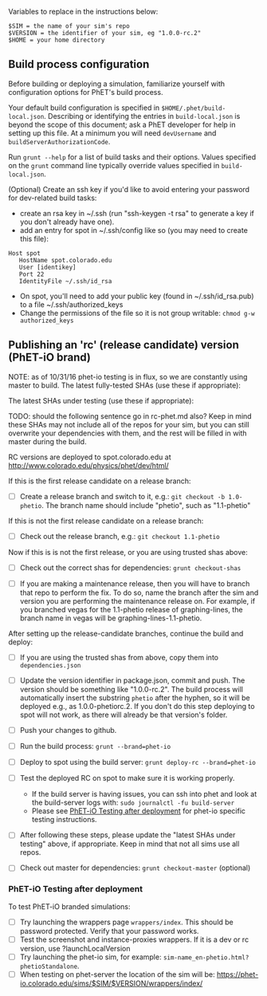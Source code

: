 Variables to replace in the instructions below:

```
$SIM = the name of your sim's repo
$VERSION = the identifier of your sim, eg "1.0.0-rc.2"
$HOME = your home directory
```


## Build process configuration

Before building or deploying a simulation, familiarize yourself with configuration options for PhET's build process.

Your default build configuration is specified in `$HOME/.phet/build-local.json`. Describing or identifying the entries in `build-local.json` is beyond the scope of this document; ask a PhET developer for help in setting up this file. At a minimum you will need `devUsername` and `buildServerAuthorizationCode`.

Run `grunt --help` for a list of build tasks and their options. Values specified on the `grunt` command line typically override values specified in `build-local.json`.

(Optional) Create an ssh key if you'd like to avoid entering your password for dev-related build tasks:

- create an rsa key in ~/.ssh (run "ssh-keygen -t rsa" to generate a key if you don't already have one).
- add an entry for spot in ~/.ssh/config like so (you may need to create this file):

```
Host spot
   HostName spot.colorado.edu
   User [identikey]
   Port 22
   IdentityFile ~/.ssh/id_rsa
```
- On spot, you'll need to add your public key (found in ~/.ssh/id_rsa.pub) to a file ~/.ssh/authorized_keys
- Change the permissions of the file so it is not group writable: `chmod g-w authorized_keys`

## Publishing an 'rc' (release candidate) version (PhET-iO brand)

NOTE: as of 10/31/16 phet-io testing is in flux, so we are constantly using master to build.
The latest fully-tested SHAs (use these if appropriate): 

The latest SHAs under testing (use these if appropriate): 

TODO: should the following sentence go in rc-phet.md also?
Keep in mind these SHAs may not include all of the repos for your sim, 
but you can still overwrite your dependencies with them, and the rest will be filled in with master during the build.

RC versions are deployed to spot.colorado.edu at http://www.colorado.edu/physics/phet/dev/html/

If this is the first release candidate on a release branch:

- [ ] Create a release branch and switch to it, e.g.: `git checkout -b 1.0-phetio`. The branch name should include "phetio", such as "1.1-phetio"

If this is not the first release candidate on a release branch:

- [ ] Check out the release branch, e.g.: `git checkout 1.1-phetio`

Now if this is is not the first release, or you are using trusted shas above:

- [ ] Check out the correct shas for dependencies: `grunt checkout-shas`

- [ ] If you are making a maintenance release, then you will have to branch that repo to perform the fix. To do so, name the branch
 after the sim and version you are performing the maintenance release on. For example, if you branched vegas for the 1.1-phetio 
 release of graphing-lines, the branch name in vegas will be graphing-lines-1.1-phetio.

After setting up the release-candidate branches, continue the build and deploy:


- [ ] If you are using the trusted shas from above, copy them into `dependencies.json`
- [ ] Update the version identifier in package.json, commit and push. The version should be something like "1.0.0-rc.2".
The build process will automatically insert the substring `phetio` after the hyphen, so it will be deployed e.g., as 1.0.0-phetiorc.2. 
If you don't do this step deploying to spot will not work, as there will already be that version's folder.
- [ ] Push your changes to github.
- [ ] Run the build process: `grunt --brand=phet-io`
- [ ] Deploy to spot using the build server: `grunt deploy-rc --brand=phet-io`
- [ ] Test the deployed RC on spot to make sure it is working properly. 
    * If the build server is having issues, you can ssh into phet and look at the build-server logs with: `sudo journalctl -fu build-server`
    * Please see [PhET-iO Testing after deployment](#phet-io-testing-after-deployment) for phet-io specific testing instructions.
- [ ] After following these steps, please update the "latest SHAs under testing" above, if appropriate.  Keep in mind
that not all sims use all repos.
- [ ] Check out master for dependencies: `grunt checkout-master` (optional)


### PhET-iO Testing after deployment

To test PhET-iO branded simulations:
- [ ] Try launching the wrappers page `wrappers/index`.  This should be password protected.  Verify that your password works.
- [ ] Test the screenshot and instance-proxies wrappers.  If it is a dev or rc version, use ?launchLocalVersion
- [ ] Try launching the phet-io sim, for example: `sim-name_en-phetio.html?phetioStandalone`.
- [ ] When testing on phet-server the location of the sim will be: https://phet-io.colorado.edu/sims/$SIM/$VERSION/wrappers/index/
